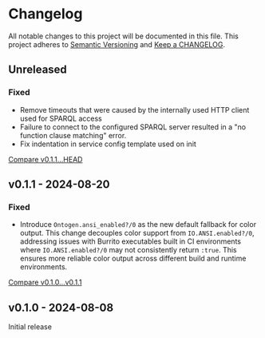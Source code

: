 # Changelog

All notable changes to this project will be documented in this file.
This project adheres to [Semantic Versioning](http://semver.org/) and
[Keep a CHANGELOG](http://keepachangelog.com).


## Unreleased

### Fixed

- Remove timeouts that were caused by the internally used HTTP client used
  for SPARQL access
- Failure to connect to the configured SPARQL server resulted in a 
  "no function clause matching" error. 
- Fix indentation in service config template used on init


[Compare v0.1.1...HEAD](https://github.com/ontogen/ontogen/compare/v0.1.1...HEAD)



## v0.1.1 - 2024-08-20

### Fixed

- Introduce `Ontogen.ansi_enabled?/0` as the new default fallback for color output.
  This change decouples color support from `IO.ANSI.enabled?/0`, addressing issues
  with Burrito executables built in CI environments where `IO.ANSI.enabled?/0`
  may not consistently return `:true`. This ensures more reliable color output
  across different build and runtime environments.
  

[Compare v0.1.0...v0.1.1](https://github.com/ontogen/ontogen/compare/v0.1.0...v0.1.1)



## v0.1.0 - 2024-08-08

Initial release
